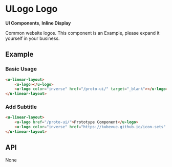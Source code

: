 <!-- The README.md is automatically generated based on api.yaml and docs/*.md for easy viewing on GitHub and NPM. If you need to modify, please view the source file -->

# ULogo Logo

**UI Components**, **Inline Display**

Common website logos. This component is an Example, please expand it yourself in your business.

## Example
### Basic Usage

``` html
<u-linear-layout>
    <u-logo></u-logo>
    <u-logo color="inverse" href="/proto-ui/" target="_blank"></u-logo>
</u-linear-layout>
```

### Add Subtitle

``` html
<u-linear-layout>
    <u-logo href="/proto-ui/">Prototype Component</u-logo>
    <u-logo color="inverse" href="https://kubevue.github.io/icon-sets" target="_blank">Icon Library</u-logo>
</u-linear-layout>
```

## API

None